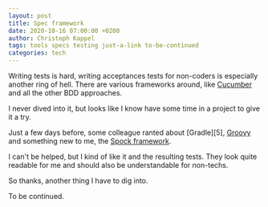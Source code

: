 ```yaml
---
layout: post
title: Spec framework
date: 2020-10-16 07:00:00 +0200
author: Christoph Kappel
tags: tools specs testing just-a-link to-be-continued
categories: tech
---
```

Writing tests is hard, writing acceptances tests for non-coders is especially another ring of hell.
There are various frameworks around, like [Cucumber][1] and all the other BDD approaches.

I never dived into it, but looks like I know have some time in a project to give it a try.

Just a few days before, some colleague ranted about [Gradle][5], [Groovy][3] and something new to
me, the [Spock framework][4].

I can't be helped, but I kind of like it and the resulting tests. They look quite readable for me
and should also be understandable for non-techs.

So thanks, another thing I have to dig into.

To be continued.

[1]: https://cucumber.io
[2]: https://gradle.org
[3]: https://groovy-lang.org
[4]: http://spockframework.org/